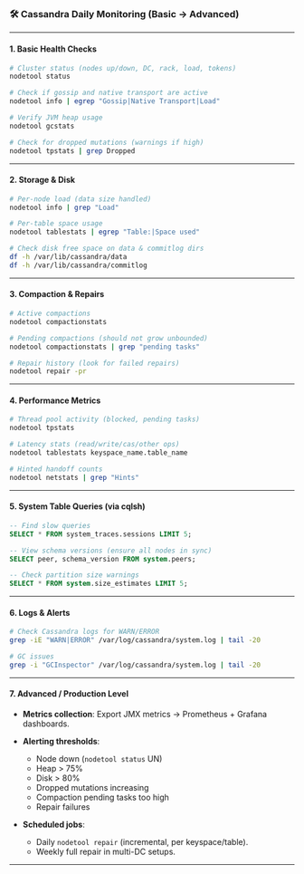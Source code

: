 ### 🛠️ Cassandra Daily Monitoring (Basic → Advanced)

---



#### **1. Basic Health Checks**

```bash
# Cluster status (nodes up/down, DC, rack, load, tokens)
nodetool status

# Check if gossip and native transport are active
nodetool info | egrep "Gossip|Native Transport|Load"

# Verify JVM heap usage
nodetool gcstats

# Check for dropped mutations (warnings if high)
nodetool tpstats | grep Dropped
```

---

#### **2. Storage & Disk**

```bash
# Per-node load (data size handled)
nodetool info | grep "Load"

# Per-table space usage
nodetool tablestats | egrep "Table:|Space used"

# Check disk free space on data & commitlog dirs
df -h /var/lib/cassandra/data
df -h /var/lib/cassandra/commitlog
```

---

#### **3. Compaction & Repairs**

```bash
# Active compactions
nodetool compactionstats

# Pending compactions (should not grow unbounded)
nodetool compactionstats | grep "pending tasks"

# Repair history (look for failed repairs)
nodetool repair -pr
```

---

#### **4. Performance Metrics**

```bash
# Thread pool activity (blocked, pending tasks)
nodetool tpstats

# Latency stats (read/write/cas/other ops)
nodetool tablestats keyspace_name.table_name

# Hinted handoff counts
nodetool netstats | grep "Hints"
```

---

#### **5. System Table Queries (via cqlsh)**

```sql
-- Find slow queries
SELECT * FROM system_traces.sessions LIMIT 5;

-- View schema versions (ensure all nodes in sync)
SELECT peer, schema_version FROM system.peers;

-- Check partition size warnings
SELECT * FROM system.size_estimates LIMIT 5;
```

---

#### **6. Logs & Alerts**

```bash
# Check Cassandra logs for WARN/ERROR
grep -iE "WARN|ERROR" /var/log/cassandra/system.log | tail -20

# GC issues
grep -i "GCInspector" /var/log/cassandra/system.log | tail -20
```

---

#### **7. Advanced / Production Level**

* **Metrics collection**: Export JMX metrics → Prometheus + Grafana dashboards.
* **Alerting thresholds**:

  * Node down (`nodetool status` UN)
  * Heap > 75%
  * Disk > 80%
  * Dropped mutations increasing
  * Compaction pending tasks too high
  * Repair failures
* **Scheduled jobs**:

  * Daily `nodetool repair` (incremental, per keyspace/table).
  * Weekly full repair in multi-DC setups.

---


